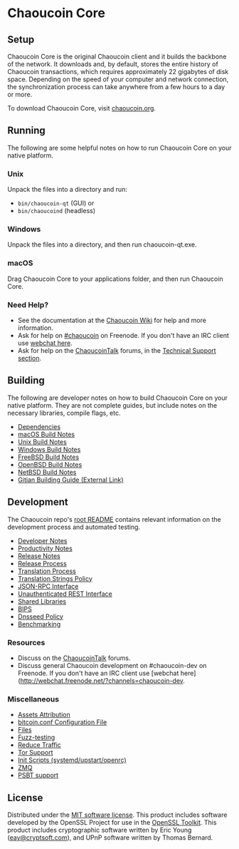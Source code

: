 Chaoucoin Core
=============

Setup
---------------------
Chaoucoin Core is the original Chaoucoin client and it builds the backbone of the network. It downloads and, by default, stores the entire history of Chaoucoin transactions, which requires approximately 22 gigabytes of disk space. Depending on the speed of your computer and network connection, the synchronization process can take anywhere from a few hours to a day or more.

To download Chaoucoin Core, visit [chaoucoin.org](https://chaoucoin.org/).

Running
---------------------
The following are some helpful notes on how to run Chaoucoin Core on your native platform.

### Unix

Unpack the files into a directory and run:

- `bin/chaoucoin-qt` (GUI) or
- `bin/chaoucoind` (headless)

### Windows

Unpack the files into a directory, and then run chaoucoin-qt.exe.

### macOS

Drag Chaoucoin Core to your applications folder, and then run Chaoucoin Core.

### Need Help?

* See the documentation at the [Chaoucoin Wiki](https://chaoucoin.info/)
for help and more information.
* Ask for help on [#chaoucoin](http://webchat.freenode.net?channels=chaoucoin) on Freenode. If you don't have an IRC client use [webchat here](http://webchat.freenode.net?channels=chaoucoin).
* Ask for help on the [ChaoucoinTalk](https://chaoucointalk.io/) forums, in the [Technical Support section](https://chaoucointalk.io/c/technical-support).

Building
---------------------
The following are developer notes on how to build Chaoucoin Core on your native platform. They are not complete guides, but include notes on the necessary libraries, compile flags, etc.

- [Dependencies](dependencies.md)
- [macOS Build Notes](build-osx.md)
- [Unix Build Notes](build-unix.md)
- [Windows Build Notes](build-windows.md)
- [FreeBSD Build Notes](build-freebsd.md)
- [OpenBSD Build Notes](build-openbsd.md)
- [NetBSD Build Notes](build-netbsd.md)
- [Gitian Building Guide (External Link)](https://github.com/bitcoin-core/docs/blob/master/gitian-building.md)

Development
---------------------
The Chaoucoin repo's [root README](/README.md) contains relevant information on the development process and automated testing.

- [Developer Notes](developer-notes.md)
- [Productivity Notes](productivity.md)
- [Release Notes](release-notes.md)
- [Release Process](release-process.md)
- [Translation Process](translation_process.md)
- [Translation Strings Policy](translation_strings_policy.md)
- [JSON-RPC Interface](JSON-RPC-interface.md)
- [Unauthenticated REST Interface](REST-interface.md)
- [Shared Libraries](shared-libraries.md)
- [BIPS](bips.md)
- [Dnsseed Policy](dnsseed-policy.md)
- [Benchmarking](benchmarking.md)

### Resources
* Discuss on the [ChaoucoinTalk](https://chaoucointalk.io/) forums.
* Discuss general Chaoucoin development on #chaoucoin-dev on Freenode. If you don't have an IRC client use [webchat here](http://webchat.freenode.net/?channels=chaoucoin-dev.

### Miscellaneous
- [Assets Attribution](assets-attribution.md)
- [bitcoin.conf Configuration File](bitcoin-conf.md)
- [Files](files.md)
- [Fuzz-testing](fuzzing.md)
- [Reduce Traffic](reduce-traffic.md)
- [Tor Support](tor.md)
- [Init Scripts (systemd/upstart/openrc)](init.md)
- [ZMQ](zmq.md)
- [PSBT support](psbt.md)

License
---------------------
Distributed under the [MIT software license](/COPYING).
This product includes software developed by the OpenSSL Project for use in the [OpenSSL Toolkit](https://www.openssl.org/). This product includes
cryptographic software written by Eric Young ([eay@cryptsoft.com](mailto:eay@cryptsoft.com)), and UPnP software written by Thomas Bernard.
